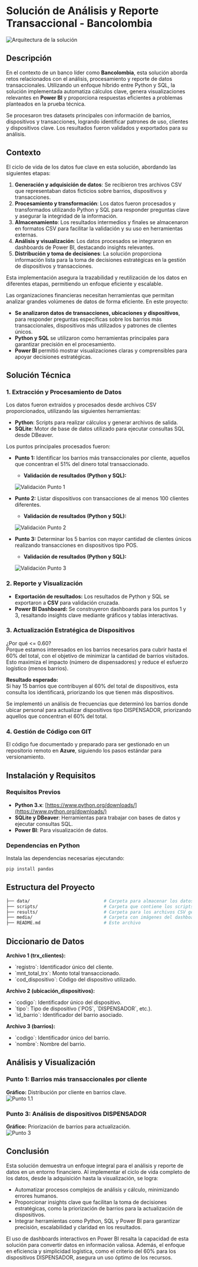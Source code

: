 # Solución de Análisis y Reporte Transaccional - Bancolombia

![Arquitectura de la solución](Media/Arquitectura_solucion.png)


## Descripción

En el contexto de un banco líder como **Bancolombia**, esta solución aborda retos relacionados con el análisis, procesamiento y reporte de datos transaccionales. Utilizando un enfoque híbrido entre Python y SQL, la solución implementada automatiza cálculos clave, genera visualizaciones relevantes en **Power BI** y proporciona respuestas eficientes a problemas planteados en la prueba técnica.

Se procesaron tres datasets principales con información de barrios, dispositivos y transacciones, logrando identificar patrones de uso, clientes y dispositivos clave. Los resultados fueron validados y exportados para su análisis.


## Contexto

El ciclo de vida de los datos fue clave en esta solución, abordando las siguientes etapas:

1. **Generación y adquisición de datos**: Se recibieron tres archivos CSV que representaban datos ficticios sobre barrios, dispositivos y transacciones.
2. **Procesamiento y transformación**: Los datos fueron procesados y transformados utilizando Python y SQL para responder preguntas clave y asegurar la integridad de la información.
3. **Almacenamiento**: Los resultados intermedios y finales se almacenaron en formatos CSV para facilitar la validación y su uso en herramientas externas.
4. **Análisis y visualización**: Los datos procesados se integraron en dashboards de Power BI, destacando insights relevantes.
5. **Distribución y toma de decisiones**: La solución proporciona información lista para la toma de decisiones estratégicas en la gestión de dispositivos y transacciones.

Esta implementación asegura la trazabilidad y reutilización de los datos en diferentes etapas, permitiendo un enfoque eficiente y escalable.

Las organizaciones financieras necesitan herramientas que permitan analizar grandes volúmenes de datos de forma eficiente. En este proyecto:

- **Se analizaron datos de transacciones, ubicaciones y dispositivos**, para responder preguntas específicas sobre los barrios más transaccionales, dispositivos más utilizados y patrones de clientes únicos.
- **Python y SQL** se utilizaron como herramientas principales para garantizar precisión en el procesamiento.
- **Power BI** permitió mostrar visualizaciones claras y comprensibles para apoyar decisiones estratégicas.


## Solución Técnica

### 1. Extracción y Procesamiento de Datos

Los datos fueron extraídos y procesados desde archivos CSV proporcionados, utilizando las siguientes herramientas:

- **Python**: Scripts para realizar cálculos y generar archivos de salida.
- **SQLite**: Motor de base de datos utilizado para ejecutar consultas SQL desde DBeaver.

Los puntos principales procesados fueron:

- **Punto 1:** Identificar los barrios más transaccionales por cliente, aquellos que concentran el 51% del dinero total transaccionado.
  - **Validación de resultados (Python y SQL):**
  
  ![Validación Punto 1](Media/Validacion_punto1.png)

- **Punto 2:** Listar dispositivos con transacciones de al menos 100 clientes diferentes.
  - **Validación de resultados (Python y SQL):**
  
  ![Validación Punto 2](Media/validacion_punto2.png)

- **Punto 3:** Determinar los 5 barrios con mayor cantidad de clientes únicos realizando transacciones en dispositivos tipo POS.
  - **Validación de resultados (Python y SQL):**
  
  ![Validación Punto 3](Media/validacion_punto3.png)

### 2. Reporte y Visualización

- **Exportación de resultados:** Los resultados de Python y SQL se exportaron a **CSV** para validación cruzada.
- **Power BI Dashboard:** Se construyeron dashboards para los puntos 1 y 3, resaltando insights clave mediante gráficos y tablas interactivas.

### 3. Actualización Estratégica de Dispositivos

¿Por qué <= 0.60?  
Porque estamos interesados en los barrios necesarios para cubrir hasta el 60% del total, con el objetivo de minimizar la cantidad de barrios visitados. Esto maximiza el impacto (número de dispensadores) y reduce el esfuerzo logístico (menos barrios).

**Resultado esperado:**  
Si hay 15 barrios que contribuyen al 60% del total de dispositivos, esta consulta los identificará, priorizando los que tienen más dispositivos.

Se implementó un análisis de frecuencias que determinó los barrios donde ubicar personal para actualizar dispositivos tipo DISPENSADOR, priorizando aquellos que concentran el 60% del total.

### 4. Gestión de Código con GIT

El código fue documentado y preparado para ser gestionado en un repositorio remoto en **Azure**, siguiendo los pasos estándar para versionamiento.


## Instalación y Requisitos

### Requisitos Previos

- **Python 3.x**: [https://www.python.org/downloads/](https://www.python.org/downloads/)
- **SQLite y DBeaver**: Herramientas para trabajar con bases de datos y ejecutar consultas SQL.
- **Power BI**: Para visualización de datos.

### Dependencias en Python

Instala las dependencias necesarias ejecutando:

```bash
pip install pandas
```


## Estructura del Proyecto

```bash
├── data/                            # Carpeta para almacenar los datos originales y procesados
├── scripts/                         # Carpeta que contiene los scripts Python y SQL
├── results/                         # Carpeta para los archivos CSV generados
├── media/                           # Carpeta con imágenes del dashboard y análisis
├── README.md                        # Este archivo
```


## Diccionario de Datos

**Archivo 1 (trx_clientes):**  
- \`registro\`: Identificador único del cliente.  
- \`mnt_total_trx\`: Monto total transaccionado.  
- \`cod_dispositivo\`: Código del dispositivo utilizado.  

**Archivo 2 (ubicación_dispositivos):**  
- \`codigo\`: Identificador único del dispositivo.  
- \`tipo\`: Tipo de dispositivo (\`POS\`, \`DISPENSADOR\`, etc.).  
- \`id_barrio\`: Identificador del barrio asociado.  

**Archivo 3 (barrios):**  
- \`codigo\`: Identificador único del barrio.  
- \`nombre\`: Nombre del barrio.  


## Análisis y Visualización

### Punto 1: Barrios más transaccionales por cliente
**Gráfico:** Distribución por cliente en barrios clave.  
![Punto 1.1](Media/punto1.1.png)

### Punto 3: Análisis de dispositivos DISPENSADOR
**Gráfico:** Priorización de barrios para actualización.  
![Punto 3](Media/punto3.png)

## Conclusión

Esta solución demuestra un enfoque integral para el análisis y reporte de datos en un entorno financiero. Al implementar el ciclo de vida completo de los datos, desde la adquisición hasta la visualización, se logra:

- Automatizar procesos complejos de análisis y cálculo, minimizando errores humanos.
- Proporcionar insights clave que facilitan la toma de decisiones estratégicas, como la priorización de barrios para la actualización de dispositivos.
- Integrar herramientas como Python, SQL y Power BI para garantizar precisión, escalabilidad y claridad en los resultados.

El uso de dashboards interactivos en Power BI resalta la capacidad de esta solución para convertir datos en información valiosa. Además, el enfoque en eficiencia y simplicidad logística, como el criterio del 60% para los dispositivos DISPENSADOR, asegura un uso óptimo de los recursos.
